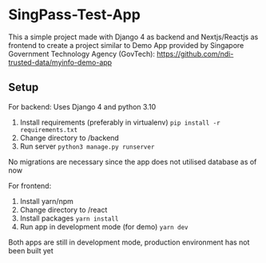# SingPass-Test-App

This a simple project made with Django 4 as backend and Nextjs/Reactjs as frontend to create a project similar to Demo App provided by Singapore Government Technology Agency (GovTech): https://github.com/ndi-trusted-data/myinfo-demo-app

## Setup
For backend:
Uses Django 4 and python 3.10
1. Install requirements  (preferably in virtualenv)
```pip install -r requirements.txt```
2. Change directory to /backend 
3. Run server
```python3 manage.py runserver```

No migrations are necessary since the app does not utilised database as of now

For frontend:
1. Install yarn/npm
2. Change directory to /react
3. Install packages
```yarn install```
4. Run app in development mode (for demo)
```yarn dev```


Both apps are still in development mode, production environment has not been built yet
